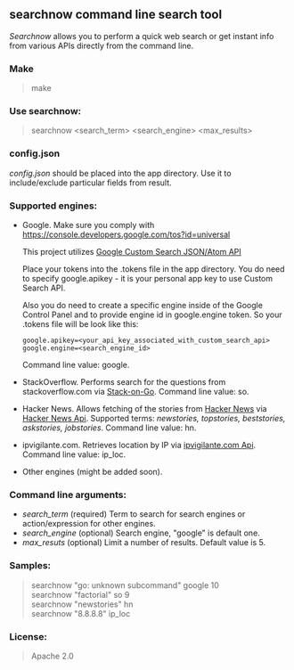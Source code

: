 ## searchnow command line search tool
*Searchnow* allows you to perform a quick web search or get instant info from various APIs directly from the command line. 

### Make
> make

### Use searchnow:
> searchnow <search_term> <search_engine> <max_results>

### config.json
*config.json* should be placed into the app directory. Use it to include/exclude particular fields from result.

### Supported engines:
- Google. Make sure you comply with https://console.developers.google.com/tos?id=universal
  
  This project utilizes [Google Custom Search JSON/Atom API](https://developers.google.com/custom-search/json-api/v1/overview)
  
  Place your tokens into the .tokens file in the app directory. You do need to specify google.apikey - it is your personal app key to use Custom Search API.
  
  Also you do need to create a specific engine inside of the Google Control Panel and to provide engine id in google.engine token.
  So your .tokens file will be look like this:
  ````
  google.apikey=<your_api_key_associated_with_custom_search_api>
  google.engine=<search_engine_id>
  ````
  Command line value: google.
- StackOverflow. Performs search for the questions from stackoverflow.com via [Stack-on-Go](https://github.com/laktek/Stack-on-Go).
  Command line value: so.
- Hacker News. Allows fetching of the stories from [Hacker News](news.ycombinator.com) via [Hacker News Api](https://github.com/HackerNews/API).
  Supported terms: *newstories, topstories, beststories, askstories, jobstories*.
  Command line value: hn.
- ipvigilante.com. Retrieves location by IP via [ipvigilante.com Api](www.ipvigilante.com).
  Command line value: ip_loc.     
- Other engines (might be added soon).

### Command line arguments:
- *search_term* (required)     Term to search for search engines or action/expression for other engines.
- *search_engine* (optional)   Search engine, "google" is default one.
- *max_resuts* (optional)      Limit a number of results. Default value is 5.  

### Samples:
> searchnow "go: unknown subcommand" google 10  
> searchnow "factorial" so 9  
> searchnow "newstories" hn  
> searchnow "8.8.8.8" ip_loc  

### License:
> Apache 2.0
                                        
